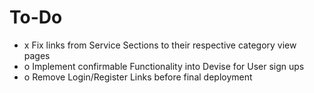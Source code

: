 # To-Do

* x Fix links from Service Sections to their respective category view pages
* o Implement confirmable Functionality into Devise for User sign ups
* o Remove Login/Register Links before final deployment